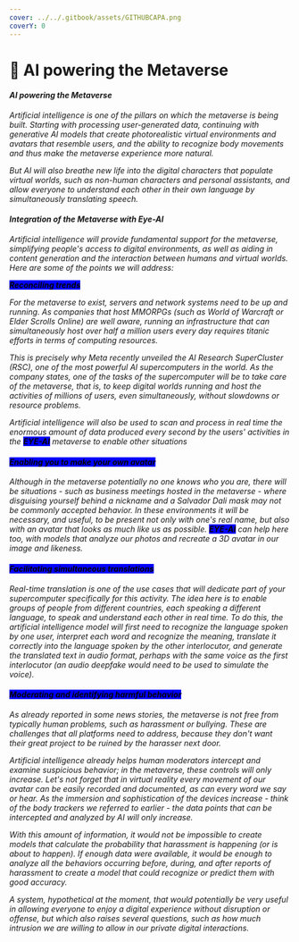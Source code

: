 ```yaml
---
cover: ../../.gitbook/assets/GITHUBCAPA.png
coverY: 0
---
```


# 🧿 AI powering the Metaverse

#### _AI powering the Metaverse_&#x20;

_Artificial intelligence is one of the pillars on which the metaverse is being built. Starting with processing user-generated data, continuing with generative AI models that create photorealistic virtual environments and avatars that resemble users, and the ability to recognize body movements and thus make the metaverse experience more natural._

_But AI will also breathe new life into the digital characters that populate virtual worlds, such as non-human characters and personal assistants, and allow everyone to understand each other in their own language by simultaneously translating speech._

#### _Integration of the Metaverse with Eye-AI_

_Artificial intelligence will provide fundamental support for the metaverse, simplifying people's access to digital environments, as well as aiding in content generation and the interaction between humans and virtual worlds. Here are some of the points we will address:_

_<mark style="background-color:blue;">**Reconciling trends**</mark>_

_For the metaverse to exist, servers and network systems need to be up and running. As companies that host MMORPGs (such as World of Warcraft or Elder Scrolls Online) are well aware, running an infrastructure that can simultaneously host over half a million users every day requires titanic efforts in terms of computing resources._

_This is precisely why Meta recently unveiled the AI Research SuperCluster (RSC), one of the most powerful AI supercomputers in the world. As the company states, one of the tasks of the supercomputer will be to take care of the metaverse, that is, to keep digital worlds running and host the activities of millions of users, even simultaneously, without slowdowns or resource problems._

_Artificial intelligence will also be used to scan and process in real time the enormous amount of data produced every second by the users' activities in the <mark style="background-color:blue;">**EYE-AI**</mark> metaverse to enable other situations_

#### _<mark style="background-color:blue;">Enabling you to make your own avatar</mark>_

_Although in the metaverse potentially no one knows who you are, there will be situations - such as business meetings hosted in the metaverse - where disguising yourself behind a nickname and a Salvador Dali mask may not be commonly accepted behavior. In these environments it will be necessary, and useful, to be present not only with one's real name, but also with an avatar that looks as much like us as possible. <mark style="background-color:blue;">**EYE-AI**</mark> can help here too, with models that analyze our photos and recreate a 3D avatar in our image and likeness._

#### _<mark style="background-color:blue;">Facilitating simultaneous translations</mark>_

_Real-time translation is one of the use cases that will dedicate part of your supercomputer specifically for this activity. The idea here is to enable groups of people from different countries, each speaking a different language, to speak and understand each other in real time. To do this, the artificial intelligence model will first need to recognize the language spoken by one user, interpret each word and recognize the meaning, translate it correctly into the language spoken by the other interlocutor, and generate the translated text in audio format, perhaps with the same voice as the first interlocutor (an audio deepfake would need to be used to simulate the voice)._

#### _<mark style="background-color:blue;">Moderating and identifying harmful behavior</mark>_

_As already reported in some news stories, the metaverse is not free from typically human problems, such as harassment or bullying. These are challenges that all platforms need to address, because they don't want their great project to be ruined by the harasser next door._

_Artificial intelligence already helps human moderators intercept and examine suspicious behavior; in the metaverse, these controls will only increase. Let's not forget that in virtual reality every movement of our avatar can be easily recorded and documented, as can every word we say or hear. As the immersion and sophistication of the devices increase - think of the body trackers we referred to earlier - the data points that can be intercepted and analyzed by AI will only increase._

_With this amount of information, it would not be impossible to create models that calculate the probability that harassment is happening (or is about to happen). If enough data were available, it would be enough to analyze all the behaviors occurring before, during, and after reports of harassment to create a model that could recognize or predict them with good accuracy._

_A system, hypothetical at the moment, that would potentially be very useful in allowing everyone to enjoy a digital experience without disruption or offense, but which also raises several questions, such as how much intrusion we are willing to allow in our private digital interactions._

_<mark style="background-color:blue;"></mark>_
